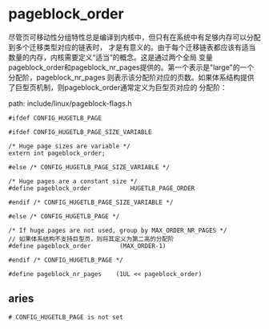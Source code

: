 pageblock_order
========================================

尽管页可移动性分组特性总是编译到内核中，但只有在系统中有足够内存可以分配到多个迁移类型对应的链表时，
才是有意义的。由于每个迁移链表都应该有适当数量的内存，内核需要定义“适当”的概念。这是通过两个全局
变量pageblock_order和pageblock_nr_pages提供的。第一个表示是"large"的一个分配阶，pageblock_nr_pages
则表示该分配阶对应的页数。如果体系结构提供了巨型页机制，则pageblock_order通常定义为巨型页对应的
分配阶：

path: include/linux/pageblock-flags.h
```
#ifdef CONFIG_HUGETLB_PAGE

#ifdef CONFIG_HUGETLB_PAGE_SIZE_VARIABLE

/* Huge page sizes are variable */
extern int pageblock_order;

#else /* CONFIG_HUGETLB_PAGE_SIZE_VARIABLE */

/* Huge pages are a constant size */
#define pageblock_order           HUGETLB_PAGE_ORDER

#endif /* CONFIG_HUGETLB_PAGE_SIZE_VARIABLE */

#else /* CONFIG_HUGETLB_PAGE */

/* If huge pages are not used, group by MAX_ORDER_NR_PAGES */
// 如果体系结构不支持巨型页，则将其定义为第二高的分配阶
#define pageblock_order        (MAX_ORDER-1)

#endif /* CONFIG_HUGETLB_PAGE */

#define pageblock_nr_pages    (1UL << pageblock_order)
```

aries
----------------------------------------

```
# CONFIG_HUGETLB_PAGE is not set
```
